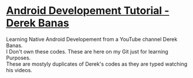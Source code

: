 # [Android Developement Tutorial - Derek Banas](https://youtube.com/playlist?list=PLGLfVvz_LVvQUjiCc8lUT9aO0GsWA4uNe)
Learning Native Android Developement from a YouTube channel Derek Banas.  
I Don't own these codes. These are here on my Git just for learning Purposes.  
These are mostyly duplicates of Derek's codes as they are typed watching his videos.  